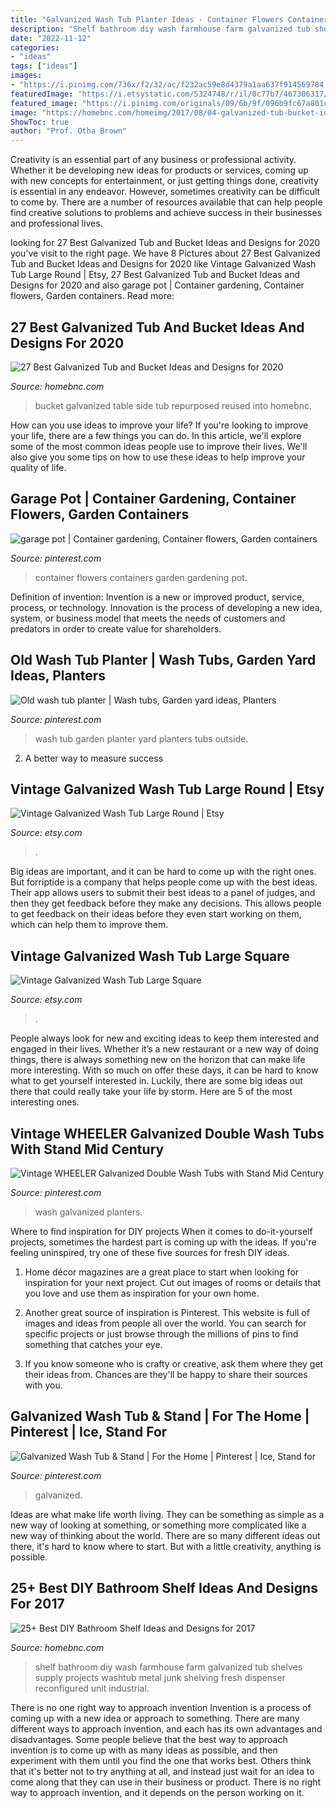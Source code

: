 ```yaml
---
title: "Galvanized Wash Tub Planter Ideas - Container Flowers Containers Garden Gardening Pot"
description: "Shelf bathroom diy wash farmhouse farm galvanized tub shelves supply projects washtub metal junk shelving fresh dispenser reconfigured unit industrial"
date: "2022-11-12"
categories:
- "ideas"
tags: ["ideas"]
images:
- "https://i.pinimg.com/736x/f2/32/ac/f232ac59e8d4379a1aa637f914569784.jpg"
featuredImage: "https://i.etsystatic.com/5324748/r/il/0c77b7/467306317/il_794xN.467306317_3xoi.jpg"
featured_image: "https://i.pinimg.com/originals/09/6b/9f/096b9fc67a801cdf524a788d2ce91389.jpg"
image: "https://homebnc.com/homeimg/2017/08/04-galvanized-tub-bucket-ideas-reused-repurposed-homebnc.jpg"
ShowToc: true
author: "Prof. Otha Brown"
---
```



Creativity is an essential part of any business or professional activity. Whether it be developing new ideas for products or services, coming up with new concepts for entertainment, or just getting things done, creativity is essential in any endeavor. However, sometimes creativity can be difficult to come by. There are a number of resources available that can help people find creative solutions to problems and achieve success in their businesses and professional lives.

	

		
looking for 27 Best Galvanized Tub and Bucket Ideas and Designs for 2020 you've visit to the right page. We have 8 Pictures about 27 Best Galvanized Tub and Bucket Ideas and Designs for 2020 like Vintage Galvanized Wash Tub Large Round | Etsy, 27 Best Galvanized Tub and Bucket Ideas and Designs for 2020 and also garage pot | Container gardening, Container flowers, Garden containers. Read more:
		
    
## 27 Best Galvanized Tub And Bucket Ideas And Designs For 2020

<img loading=lazy src="https://homebnc.com/homeimg/2017/08/04-galvanized-tub-bucket-ideas-reused-repurposed-homebnc.jpg" onerror="this.onerror=null;this.src='https://tse4.mm.bing.net/th?id=OIP.SKt4oj_16P8WcTbuahtfoQHaLE&amp;pid=15.1';" alt="27 Best Galvanized Tub and Bucket Ideas and Designs for 2020">

_Source: homebnc.com_

>bucket galvanized table side tub repurposed reused into homebnc. 

	

How can you use ideas to improve your life?
If you're looking to improve your life, there are a few things you can do. In this article, we'll explore some of the most common ideas people use to improve their lives. We'll also give you some tips on how to use these ideas to help improve your quality of life.

    
## Garage Pot | Container Gardening, Container Flowers, Garden Containers

<img loading=lazy src="https://i.pinimg.com/736x/d3/d6/5b/d3d65b041cf331643462c3704445cc31.jpg" onerror="this.onerror=null;this.src='https://tse4.mm.bing.net/th?id=OIP.Gx3Wgj4v03lT7HO4IieSxgAAAA&amp;pid=15.1';" alt="garage pot | Container gardening, Container flowers, Garden containers">

_Source: pinterest.com_

>container flowers containers garden gardening pot. 

	

Definition of invention:
Invention is a new or improved product, service, process, or technology. Innovation is the process of developing a new idea, system, or business model that meets the needs of customers and predators in order to create value for shareholders.

    
## Old Wash Tub Planter | Wash Tubs, Garden Yard Ideas, Planters

<img loading=lazy src="https://i.pinimg.com/originals/09/6b/9f/096b9fc67a801cdf524a788d2ce91389.jpg" onerror="this.onerror=null;this.src='https://tse1.mm.bing.net/th?id=OIP.zZCfCDgj_tiIZluBAj3QzwHaJ4&amp;pid=15.1';" alt="Old wash tub planter | Wash tubs, Garden yard ideas, Planters">

_Source: pinterest.com_

>wash tub garden planter yard planters tubs outside. 

	

2. A better way to measure success

    
## Vintage Galvanized Wash Tub Large Round | Etsy

<img loading=lazy src="https://i.etsystatic.com/5324748/r/il/0c77b7/467306317/il_794xN.467306317_3xoi.jpg" onerror="this.onerror=null;this.src='https://tse1.mm.bing.net/th?id=OIP.rSHuYo5OpMN7IELDz5j8rQHaHF&amp;pid=15.1';" alt="Vintage Galvanized Wash Tub Large Round | Etsy">

_Source: etsy.com_

>. 

	

Big ideas are important, and it can be hard to come up with the right ones. But forriptide is a company that helps people come up with the best ideas. Their app allows users to submit their best ideas to a panel of judges, and then they get feedback before they make any decisions. This allows people to get feedback on their ideas before they even start working on them, which can help them to improve them.

    
## Vintage Galvanized Wash Tub Large Square

<img loading=lazy src="https://img1.etsystatic.com/009/0/5324748/il_570xN.467309329_9nbo.jpg" onerror="this.onerror=null;this.src='https://tse3.mm.bing.net/th?id=OIP.LLwpWISZgH_93QSrfMS-XQHaF2&amp;pid=15.1';" alt="Vintage Galvanized Wash Tub Large Square">

_Source: etsy.com_

>. 

	

People always look for new and exciting ideas to keep them interested and engaged in their lives. Whether it’s a new restaurant or a new way of doing things, there is always something new on the horizon that can make life more interesting. With so much on offer these days, it can be hard to know what to get yourself interested in. Luckily, there are some big ideas out there that could really take your life by storm. Here are 5 of the most interesting ones.

    
## Vintage WHEELER Galvanized Double Wash Tubs With Stand Mid Century

<img loading=lazy src="https://i.pinimg.com/736x/f2/32/ac/f232ac59e8d4379a1aa637f914569784.jpg" onerror="this.onerror=null;this.src='https://tse4.mm.bing.net/th?id=OIP.xNbE5UB69Cl1SogB3ZxWqAHaHa&amp;pid=15.1';" alt="Vintage WHEELER Galvanized Double Wash Tubs with Stand Mid Century">

_Source: pinterest.com_

>wash galvanized planters. 

	

Where to find inspiration for DIY projects
When it comes to do-it-yourself projects, sometimes the hardest part is coming up with the ideas. If you're feeling uninspired, try one of these five sources for fresh DIY ideas.
1. Home décor magazines are a great place to start when looking for inspiration for your next project. Cut out images of rooms or details that you love and use them as inspiration for your own home.

2. Another great source of inspiration is Pinterest. This website is full of images and ideas from people all over the world. You can search for specific projects or just browse through the millions of pins to find something that catches your eye.

3. If you know someone who is crafty or creative, ask them where they get their ideas from. Chances are they'll be happy to share their sources with you.


    
## Galvanized Wash Tub &amp; Stand | For The Home | Pinterest | Ice, Stand For

<img loading=lazy src="https://s-media-cache-ak0.pinimg.com/736x/49/c4/5a/49c45a370b54e3bbe50ae3253b5bf25d.jpg" onerror="this.onerror=null;this.src='https://tse4.mm.bing.net/th?id=OIP.7YAPiENS05DmZYVa3d8PhQHaJ3&amp;pid=15.1';" alt="Galvanized Wash Tub &amp; Stand | For the Home | Pinterest | Ice, Stand for">

_Source: pinterest.com_

>galvanized. 

	

Ideas are what make life worth living. They can be something as simple as a new way of looking at something, or something more complicated like a new way of thinking about the world. There are so many different ideas out there, it's hard to know where to start. But with a little creativity, anything is possible.

    
## 25+ Best DIY Bathroom Shelf Ideas And Designs For 2017

<img loading=lazy src="https://cdn.homebnc.com/homeimg/2017/07/23-diy-bathroom-shelf-ideas-homebnc.jpg" onerror="this.onerror=null;this.src='https://tse4.mm.bing.net/th?id=OIP.lFX5z2f9TN2virSQ1DLTOgHaK3&amp;pid=15.1';" alt="25+ Best DIY Bathroom Shelf Ideas and Designs for 2017">

_Source: homebnc.com_

>shelf bathroom diy wash farmhouse farm galvanized tub shelves supply projects washtub metal junk shelving fresh dispenser reconfigured unit industrial. 

	

There is no one right way to approach invention
Invention is a process of coming up with a new idea or approach to something. There are many different ways to approach invention, and each has its own advantages and disadvantages. Some people believe that the best way to approach invention is to come up with as many ideas as possible, and then experiment with them until you find the one that works best. Others think that it's better not to try anything at all, and instead just wait for an idea to come along that they can use in their business or product. There is no right way to approach invention, and it depends on the person working on it.

